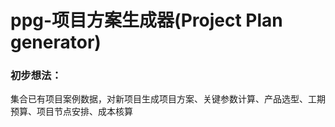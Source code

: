 # ppg-项目方案生成器(Project Plan generator)

### 初步想法：

集合已有项目案例数据，对新项目生成项目方案、关键参数计算、产品选型、工期预算、项目节点安排、成本核算
